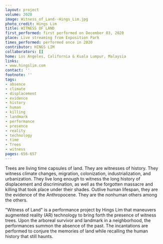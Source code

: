 ```yaml
---
layout: project
volume: 2020
image: Witness_of_Land--Hings_Lim.jpg
photo_credit: Hings Lim
title: WITNESS OF LAND
first_performed: first performed on December 03, 2020
place: Live streaming from Exposition Park
times_performed: performed once in 2020
contributor: HINGS LIM
collaborators: []
home: Los Angeles, California & Kuala Lumpur, Malaysia
links:
- www.hingslim.com
contact: ''
footnote: ''
tags:
- absence
- climate
- displacement
- evidence
- history
- human
- killing
- landmark
- performance
- presence
- reality
- technology
- time
- Trees
- witness
pages: 656-657
---
```



Trees are living time capsules of land. They are witnesses of history. They witness climate changes, migration, colonization, industrialization, and urbanization. They live long enough to witness the long history of displacement and discrimination, as well as the forgotten massacre and killing that took place under their shades. Outlive human lifespan, they are the evidence of the Anthropocene. They are the nonhuman others among the others. 

"Witness of Land" is a performance project by Hings Lim that maneuvers augmented reality (AR) technology to bring forth the presence of witness trees. Upon the arboreal survivor and landmark in a neighborhood, the performances summon the absence of the past. The incantations are performed to conjure the memories of land while recalling the human history that still haunts.
